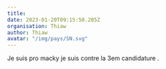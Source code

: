 ```yaml
---
title: 
date: 2023-01-20T09:15:50.285Z
organisation: Thiaw 
author: Thiaw 
avatar: "/img/pays/SN.svg"
---
```


Je suis pro macky je suis contre la 3em candidature . 